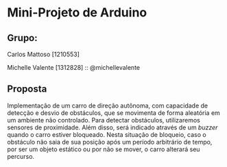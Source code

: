 # Mini-Projeto de Arduino

## Grupo:
  Carlos Mattoso  [1210553]
  
  Michelle Valente [1312828] :: @michellevalente
## Proposta
Implementação de um carro de direção autônoma, com capacidade de detecção e desvio de obstáculos, que se movimenta de forma aleatória em um ambiente não controlado. Para detectar obstáculos, utilizaremos sensores de proximidade. Além disso, será indicado através de um _buzzer_ quando o carro estiver bloqueado. Nesta situação de bloqueio, caso o obstáculo não saia de sua posição após um período arbitrário de tempo, por ser um objeto estático ou por não se mover, o carro alterará seu percurso.
